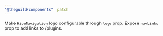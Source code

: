 ```yaml
---
"@theguild/components": patch
---
```


Make `HiveNavigation` logo configurable through `logo` prop.
Expose `navLinks` prop to add links to /plugins.
